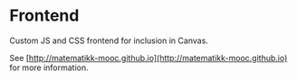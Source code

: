 Frontend
========

Custom JS and CSS frontend for inclusion in Canvas.

See
[http://matematikk-mooc.github.io](http://matematikk-mooc.github.io)
for more information.
